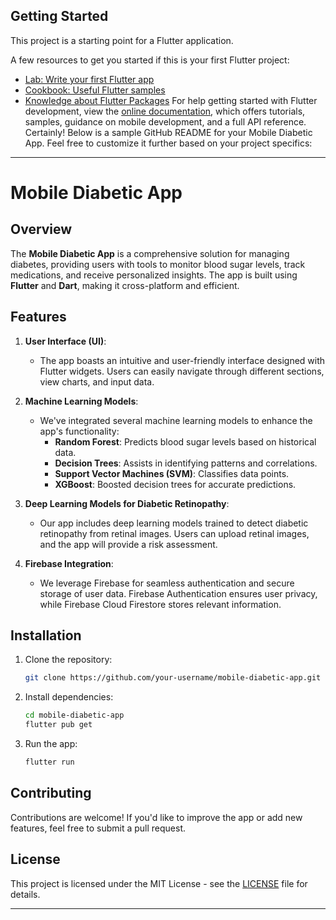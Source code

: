 ## Getting Started

This project is a starting point for a Flutter application.

A few resources to get you started if this is your first Flutter project:

- [Lab: Write your first Flutter app](https://docs.flutter.dev/get-started/codelab)
- [Cookbook: Useful Flutter samples](https://docs.flutter.dev/cookbook)
- [Knowledge about Flutter Packages](https://pub.dev)
For help getting started with Flutter development, view the
[online documentation](https://docs.flutter.dev/), which offers tutorials,
samples, guidance on mobile development, and a full API reference.
Certainly! Below is a sample GitHub README for your Mobile Diabetic App. Feel free to customize it further based on your project specifics:

---

# Mobile Diabetic App

## Overview

The **Mobile Diabetic App** is a comprehensive solution for managing diabetes, providing users with tools to monitor blood sugar levels, track medications, and receive personalized insights. The app is built using **Flutter** and **Dart**, making it cross-platform and efficient.

## Features

1. **User Interface (UI)**:
    - The app boasts an intuitive and user-friendly interface designed with Flutter widgets. Users can easily navigate through different sections, view charts, and input data.

2. **Machine Learning Models**:
    - We've integrated several machine learning models to enhance the app's functionality:
        - **Random Forest**: Predicts blood sugar levels based on historical data.
        - **Decision Trees**: Assists in identifying patterns and correlations.
        - **Support Vector Machines (SVM)**: Classifies data points.
        - **XGBoost**: Boosted decision trees for accurate predictions.

3. **Deep Learning Models for Diabetic Retinopathy**:
    - Our app includes deep learning models trained to detect diabetic retinopathy from retinal images. Users can upload retinal images, and the app will provide a risk assessment.

4. **Firebase Integration**:
    - We leverage Firebase for seamless authentication and secure storage of user data. Firebase Authentication ensures user privacy, while Firebase Cloud Firestore stores relevant information.

## Installation

1. Clone the repository:
    ```bash
    git clone https://github.com/your-username/mobile-diabetic-app.git
    ```

2. Install dependencies:
    ```bash
    cd mobile-diabetic-app
    flutter pub get
    ```

3. Run the app:
    ```bash
    flutter run
    ```
## Contributing

Contributions are welcome! If you'd like to improve the app or add new features, feel free to submit a pull request.

## License

This project is licensed under the MIT License - see the [LICENSE](LICENSE) file for details.

---
